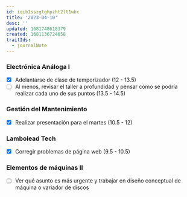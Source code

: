 ```yaml
---
id: iqib1sszgtghpzht2lt1whc
title: '2023-04-10'
desc: ''
updated: 1681748618379
created: 1681136724658
traitIds:
  - journalNote
---
```

### Electrónica Análoga I
- [X] Adelantarse de clase de temporizador (12 - 13.5)
- [ ] Al menos, revisar el taller a profundidad y pensar cómo se podría realizar cada uno de sus puntos (13.5 - 14.5)

### Gestión del Mantenimiento
- [X] Realizar presentación para el martes (10.5 - 12)

### Lambolead Tech
- [X] Corregir problemas de página web (9.5 - 10.5)

### Elementos de máquinas II
- [ ] Ver qué asunto es más urgente y trabajar en diseño conceptual de máquina o variador de discos